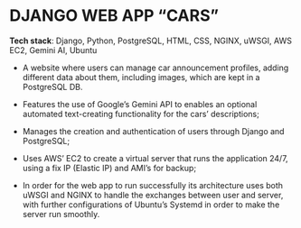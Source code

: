 # DJANGO WEB APP “CARS”

**Tech stack**: Django, Python, PostgreSQL, HTML, CSS, NGINX, uWSGI, AWS EC2, Gemini AI, Ubuntu

- A website where users can manage car announcement profiles, adding different data about them, including images, which are kept in a PostgreSQL DB. 

- Features the use of Google’s Gemini API to enables an optional automated text-creating functionality for the cars’ descriptions;

- Manages the creation and authentication of users through Django and PostgreSQL;

- Uses AWS’ EC2 to create a virtual server that runs the application 24/7, using a fix IP (Elastic IP) and AMI’s for backup;

- In order for the web app to run successfully its architecture uses both uWSGI and NGINX to handle the exchanges between user and server, with further configurations of Ubuntu’s Systemd in order to make the server run smoothly.
